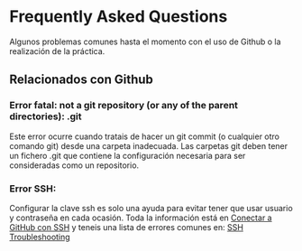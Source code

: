 # Frequently Asked Questions

Algunos problemas comunes hasta el momento con el uso de Github o la realización de la práctica.

## Relacionados con Github

### Error fatal: not a git repository (or any of the parent directories): .git

Este error ocurre cuando tratais de hacer un git commit (o cualquier otro comando git) desde una carpeta inadecuada. Las carpetas git deben tener un fichero .git que contiene la configuración necesaria para ser consideradas como un repositorio.

### Error SSH:

Configurar la clave ssh es solo una ayuda para evitar tener que usar usuario y contraseña en cada ocasión. Toda la información está en [Conectar a GitHub con SSH](https://docs.github.com/es/authentication/connecting-to-github-with-ssh) y teneis una lista de errores comunes en: [SSH Troubleshooting](https://docs.github.com/es/authentication/troubleshooting-ssh)
